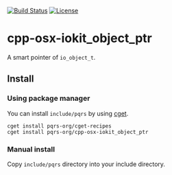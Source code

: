[![Build Status](https://travis-ci.com/pqrs-org/cpp-osx-iokit_object_ptr.svg?branch=master)](https://travis-ci.com/pqrs-org/cpp-osx-iokit_object_ptr)
[![License](https://img.shields.io/badge/license-Boost%20Software%20License-blue.svg)](https://github.com/pqrs-org/cpp-osx-iokit_object_ptr/blob/master/LICENSE.md)

# cpp-osx-iokit_object_ptr

A smart pointer of `io_object_t`.

## Install

### Using package manager

You can install `include/pqrs` by using [cget](https://github.com/pfultz2/cget).

```shell
cget install pqrs-org/cget-recipes
cget install pqrs-org/cpp-osx-iokit_object_ptr
```

### Manual install

Copy `include/pqrs` directory into your include directory.
